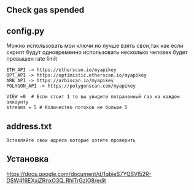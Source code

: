 ## Check gas spended

## config.py

Можно использовать мои ключи но лучше взять свои,так как если скрипт будут одновременно использовать несколько человек будет превышен rate limit

```
ETH_API -> https://etherscan.io/myapikey
OPT_API -> https://optimistic.etherscan.io/myapikey
ARB_API -> https://arbiscan.io/myapikey
POLYGON_API -> https://polygonscan.com/myapikey

VIEW =0  # Если стоит 1 то вы увидите потраченный газ на каждом аккаунту
streams = 5 # Количество потоков не больше 5
```
## address.txt
```
Вставляйте свои адреса которые хотите проверить
```

## Установка 
https://docs.google.com/document/d/1qbieS7YQSVl52R-DSW4f6EXxjZRnxO3Q_RhlTrGzlO8/edit
